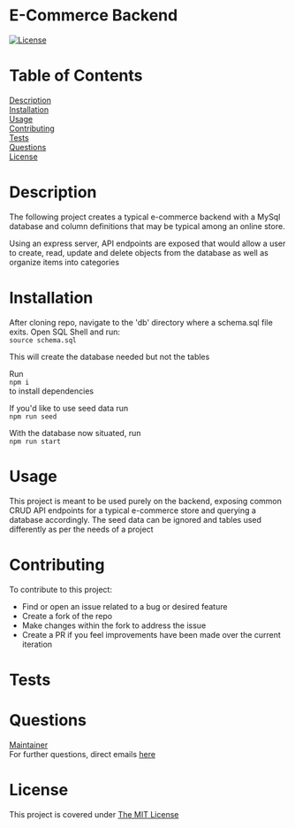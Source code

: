 # E-Commerce Backend
[![License](https://img.shields.io/badge/License-MIT-yellow.svg)](https://opensource.org/licenses/MIT)

# Table of Contents
[Description](#description)  
[Installation](#installation)  
[Usage](#usage)  
[Contributing](#contributing)  
[Tests](#tests)  
[Questions](#questions)  
[License](#license)  

# Description
The following project creates a typical e-commerce backend with a MySql database and column definitions that may be typical among an online store.

Using an express server, API endpoints are exposed that would allow a user to create, read, update and delete objects from the database as well
as organize items into categories



# Installation
After cloning repo, navigate to the 'db' directory where a schema.sql file exits. Open SQL Shell and run:  
```source schema.sql```  

This will create the database needed but not the tables  

Run  
```npm i```  
to install dependencies  

If you'd like to use seed data run  
```npm run seed```

With the database now situated, run  
```npm run start```


# Usage
This project is meant to be used purely on the backend, exposing common CRUD API endpoints for a
typical e-commerce store and querying a database accordingly. The seed data can be ignored and tables
used differently as per the needs of a project


# Contributing
To contribute to this project:

- Find or open an issue related to a bug or desired feature
- Create a fork of the repo
- Make changes within the fork to address the issue
- Create a PR if you feel improvements have been made over the current iteration


# Tests


# Questions

[Maintainer](https://github.com/iatenine)  
For further questions, direct emails [here](mailto:FullJackDevelopment@gmail.com)

# License
  This project is covered under [The MIT License](https://opensource.org/licenses/MIT)
